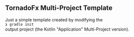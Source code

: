 ## TornadoFx Multi-Project Template

Just a simple template created by modifying the   
`❯ gradle init`  
output project (the Kotlin "Application" Multi-Project version).
